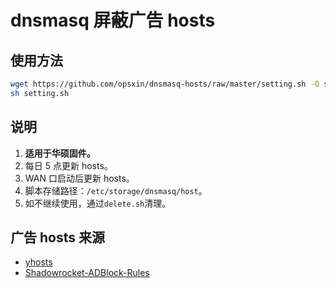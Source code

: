 # dnsmasq 屏蔽广告 hosts

## 使用方法

```bash
wget https://github.com/opsxin/dnsmasq-hosts/raw/master/setting.sh -O setting.sh
sh setting.sh
```

## 说明

1. **适用于华硕固件。**
2. 每日 5 点更新 hosts。
3. WAN 口启动后更新 hosts。
4. 脚本存储路径：`/etc/storage/dnsmasq/host`。
5. 如不继续使用，通过`delete.sh`清理。

## 广告 hosts 来源

- [yhosts](https://github.com/vokins/yhosts/blob/master/hosts)
- [Shadowrocket-ADBlock-Rules](https://github.com/h2y/Shadowrocket-ADBlock-Rules/blob/master/sr_direct_banad.conf)

